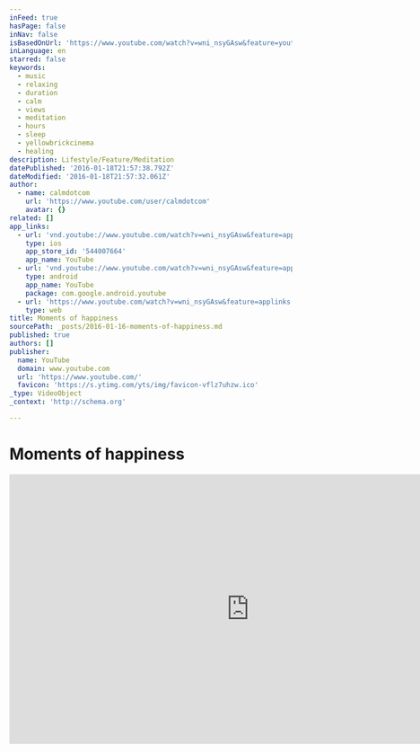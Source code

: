 ```yaml
---
inFeed: true
hasPage: false
inNav: false
isBasedOnUrl: 'https://www.youtube.com/watch?v=wni_nsyGAsw&feature=youtu.be'
inLanguage: en
starred: false
keywords:
  - music
  - relaxing
  - duration
  - calm
  - views
  - meditation
  - hours
  - sleep
  - yellowbrickcinema
  - healing
description: Lifestyle/Feature/Meditation
datePublished: '2016-01-18T21:57:38.792Z'
dateModified: '2016-01-18T21:57:32.061Z'
author:
  - name: calmdotcom
    url: 'https://www.youtube.com/user/calmdotcom'
    avatar: {}
related: []
app_links:
  - url: 'vnd.youtube://www.youtube.com/watch?v=wni_nsyGAsw&feature=applinks'
    type: ios
    app_store_id: '544007664'
    app_name: YouTube
  - url: 'vnd.youtube://www.youtube.com/watch?v=wni_nsyGAsw&feature=applinks'
    type: android
    app_name: YouTube
    package: com.google.android.youtube
  - url: 'https://www.youtube.com/watch?v=wni_nsyGAsw&feature=applinks'
    type: web
title: Moments of happiness
sourcePath: _posts/2016-01-16-moments-of-happiness.md
published: true
authors: []
publisher:
  name: YouTube
  domain: www.youtube.com
  url: 'https://www.youtube.com/'
  favicon: 'https://s.ytimg.com/yts/img/favicon-vflz7uhzw.ico'
_type: VideoObject
_context: 'http://schema.org'

---
```

# Moments of happiness

<iframe src="https://cdn.embedly.com/widgets/media.html?src=https%3A%2F%2Fwww.youtube.com%2Fembed%2Fwni_nsyGAsw%3Ffeature%3Doembed&amp;url=https%3A%2F%2Fwww.youtube.com%2Fwatch%3Fv%3Dwni_nsyGAsw%26feature%3Dyoutu.be&amp;image=https%3A%2F%2Fi.ytimg.com%2Fvi%2Fwni_nsyGAsw%2Fhqdefault.jpg&amp;key=b7d04c9b404c499eba89ee7072e1c4f7&amp;type=text%2Fhtml&amp;schema=youtube" width="854" height="480" scrolling="no" frameborder="0" allowfullscreen="allowfullscreen" style=""></iframe>